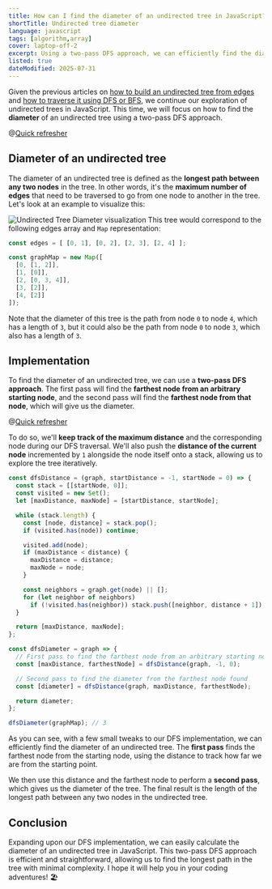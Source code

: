 ```yaml
---
title: How can I find the diameter of an undirected tree in JavaScript?
shortTitle: Undirected tree diameter
language: javascript
tags: [algorithm,array]
cover: laptop-off-2
excerpt: Using a two-pass DFS approach, we can efficiently find the diameter of an undirected tree in JavaScript.
listed: true
dateModified: 2025-07-31
---
```


Given the previous articles on [how to build an undirected tree from edges](/js/s/undirected-tree-from-edges) and [how to traverse it using DFS or BFS](/js/s/undirected-tree-dfs-bfs), we continue our exploration of undirected trees in JavaScript. This time, we will focus on how to find the **diameter** of an undirected tree using a two-pass DFS approach.

@[Quick refresher](/js/s/undirected-tree-from-edges)

## Diameter of an undirected tree

The diameter of an undirected tree is defined as the **longest path between any two nodes** in the tree. In other words, it's the **maximum number of edges** that need to be traversed to go from one node to another in the tree. Let's look at an example to visualize this:

![Undirected Tree Diameter visualization](./illustrations/undirected-tree-diameter.svg)
This tree would correspond to the following edges array and `Map` representation:

```js
const edges = [ [0, 1], [0, 2], [2, 3], [2, 4] ];

const graphMap = new Map([
  [0, [1, 2]],
  [1, [0]],
  [2, [0, 3, 4]],
  [3, [2]],
  [4, [2]]
]);
```

Note that the diameter of this tree is the path from node `0` to node `4`, which has a length of `3`, but it could also be the path from node `0` to node `3`, which also has a length of `3`.

## Implementation

To find the diameter of an undirected tree, we can use a **two-pass DFS approach**. The first pass will find the **farthest node from an arbitrary starting node**, and the second pass will find the **farthest node from that node**, which will give us the diameter.

@[Quick refresher](/js/s/undirected-tree-dfs-bfs#depth-first-search-dfs)

To do so, we'll **keep track of the maximum distance** and the corresponding node during our DFS traversal. We'll also push the **distance of the current node** incremented by `1` alongside the node itself onto a stack, allowing us to explore the tree iteratively.

```js {4,7,11-14,18}
const dfsDistance = (graph, startDistance = -1, startNode = 0) => {
  const stack = [[startNode, 0]];
  const visited = new Set();
  let [maxDistance, maxNode] = [startDistance, startNode];

  while (stack.length) {
    const [node, distance] = stack.pop();
    if (visited.has(node)) continue;

    visited.add(node);
    if (maxDistance < distance) {
      maxDistance = distance;
      maxNode = node;
    }

    const neighbors = graph.get(node) || [];
    for (let neighbor of neighbors)
      if (!visited.has(neighbor)) stack.push([neighbor, distance + 1]);
  }

  return [maxDistance, maxNode];
};

const dfsDiameter = graph => {
  // First pass to find the farthest node from an arbitrary starting node (0)
  const [maxDistance, farthestNode] = dfsDistance(graph, -1, 0);

  // Second pass to find the diameter from the farthest node found
  const [diameter] = dfsDistance(graph, maxDistance, farthestNode);

  return diameter;
};

dfsDiameter(graphMap); // 3
```

As you can see, with a few small tweaks to our DFS implementation, we can efficiently find the diameter of an undirected tree. The **first pass** finds the farthest node from the starting node, using the distance to track how far we are from the starting point.

We then use this distance and the farthest node to perform a **second pass**, which gives us the diameter of the tree. The final result is the length of the longest path between any two nodes in the undirected tree.

## Conclusion

Expanding upon our DFS implementation, we can easily calculate the diameter of an undirected tree in JavaScript. This two-pass DFS approach is efficient and straightforward, allowing us to find the longest path in the tree with minimal complexity. I hope it will help you in your coding adventures! 🏖️
